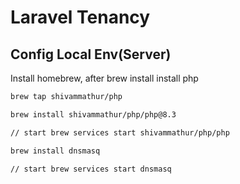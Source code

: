 # Laravel Tenancy

## Config Local Env(Server)

Install homebrew, after brew install install php

```sh
brew tap shivammathur/php

brew install shivammathur/php/php@8.3

// start brew services start shivammathur/php/php

brew install dnsmasq

// start brew services start dnsmasq

```
